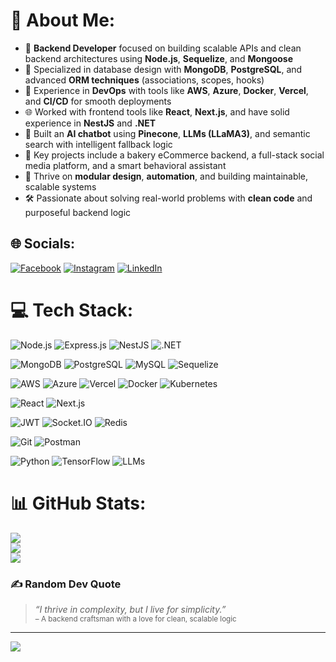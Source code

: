 # 💫 About Me:
- 👋 **Backend Developer** focused on building scalable APIs and clean backend architectures using **Node.js**, **Sequelize**, and **Mongoose**  
- 🧠 Specialized in database design with **MongoDB**, **PostgreSQL**, and advanced **ORM techniques** (associations, scopes, hooks)  
- 🔧 Experience in **DevOps** with tools like **AWS**, **Azure**, **Docker**, **Vercel**, and **CI/CD** for smooth deployments  
- 🌐 Worked with frontend tools like **React**, **Next.js**, and have solid experience in **NestJS** and **.NET**  
- 🤖 Built an **AI chatbot** using **Pinecone**, **LLMs (LLaMA3)**, and semantic search with intelligent fallback logic  
- 🧩 Key projects include a bakery eCommerce backend, a full-stack social media platform, and a smart behavioral assistant  
- 🚀 Thrive on **modular design**, **automation**, and building maintainable, scalable systems  
- 🛠️ Passionate about solving real-world problems with **clean code** and purposeful backend logic  
## 🌐 Socials:
[![Facebook](https://img.shields.io/badge/Facebook-%231877F2.svg?logo=Facebook&logoColor=white)](https://facebook.com/Muhammad.akash45) [![Instagram](https://img.shields.io/badge/Instagram-%23E4405F.svg?logo=Instagram&logoColor=white)](https://instagram.com/_akash_zaheer) [![LinkedIn](https://img.shields.io/badge/LinkedIn-%230077B5.svg?logo=linkedin&logoColor=white)](https://linkedin.com/in/muhammad-akash-zaheer/) 

# 💻 Tech Stack:
![Node.js](https://img.shields.io/badge/-Node.js-339933?style=flat&logo=node.js&logoColor=white)
![Express.js](https://img.shields.io/badge/-Express.js-000000?style=flat&logo=express&logoColor=white)
![NestJS](https://img.shields.io/badge/-NestJS-E0234E?style=flat&logo=nestjs&logoColor=white)
![.NET](https://img.shields.io/badge/-.NET-512BD4?style=flat&logo=dotnet&logoColor=white)

![MongoDB](https://img.shields.io/badge/-MongoDB-47A248?style=flat&logo=mongodb&logoColor=white)
![PostgreSQL](https://img.shields.io/badge/-PostgreSQL-4169E1?style=flat&logo=postgresql&logoColor=white)
![MySQL](https://img.shields.io/badge/-MySQL-4479A1?style=flat&logo=mysql&logoColor=white)
![Sequelize](https://img.shields.io/badge/-Sequelize-52B0E7?style=flat&logo=sequelize&logoColor=white)

![AWS](https://img.shields.io/badge/-AWS-232F3E?style=flat&logo=amazonaws&logoColor=white)
![Azure](https://img.shields.io/badge/-Azure-0078D4?style=flat&logo=microsoftazure&logoColor=white)
![Vercel](https://img.shields.io/badge/-Vercel-000000?style=flat&logo=vercel&logoColor=white)
![Docker](https://img.shields.io/badge/-Docker-2496ED?style=flat&logo=docker&logoColor=white)
![Kubernetes](https://img.shields.io/badge/-Kubernetes-326CE5?style=flat&logo=kubernetes&logoColor=white)

![React](https://img.shields.io/badge/-React-61DAFB?style=flat&logo=react&logoColor=black)
![Next.js](https://img.shields.io/badge/-Next.js-000000?style=flat&logo=next.js&logoColor=white)

![JWT](https://img.shields.io/badge/-JWT-000000?style=flat&logo=jsonwebtokens&logoColor=white)
![Socket.IO](https://img.shields.io/badge/-Socket.IO-010101?style=flat&logo=socket.io&logoColor=white)
![Redis](https://img.shields.io/badge/-Redis-DC382D?style=flat&logo=redis&logoColor=white)

![Git](https://img.shields.io/badge/-Git-F05032?style=flat&logo=git&logoColor=white)
![Postman](https://img.shields.io/badge/-Postman-FF6C37?style=flat&logo=postman&logoColor=white)

![Python](https://img.shields.io/badge/-Python-3776AB?style=flat&logo=python&logoColor=white)
![TensorFlow](https://img.shields.io/badge/-TensorFlow-FF6F00?style=flat&logo=tensorflow&logoColor=white)
![LLMs](https://img.shields.io/badge/-LLMs-800080?style=flat&logo=openai&logoColor=white)

# 📊 GitHub Stats:
![](https://github-readme-stats.vercel.app/api?username=BitAnon47&theme=tokyonight&hide_border=false&include_all_commits=true&count_private=true)<br/>
![](https://github-readme-streak-stats.herokuapp.com/?user=BitAnon47&theme=tokyonight&hide_border=false)<br/>
![](https://github-readme-stats.vercel.app/api/top-langs/?username=BitAnon47&theme=tokyonight&hide_border=false&include_all_commits=true&count_private=true&layout=compact)

### ✍️ Random Dev Quote
> *“I thrive in complexity, but I live for simplicity.”*  
> <sub>– A backend craftsman with a love for clean, scalable logic</sub>

---
[![](https://visitcount.itsvg.in/api?id=BitAnon47&icon=0&color=0)](https://visitcount.itsvg.in)

<!-- Proudly created with GPRM ( https://gprm.itsvg.in ) -->
